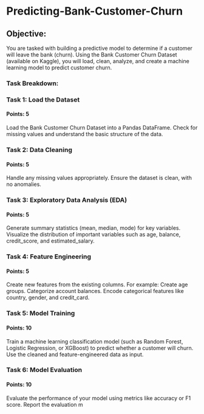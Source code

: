 # Predicting-Bank-Customer-Churn
## Objective:
You are tasked with building a predictive model to determine if a customer will leave the bank (churn). Using the Bank Customer Churn Dataset (available on Kaggle), you will load, clean, analyze, and create a machine learning model to predict customer churn.

### Task Breakdown:
### Task 1: Load the Dataset
#### Points: 5
Load the Bank Customer Churn Dataset into a Pandas DataFrame.
Check for missing values and understand the basic structure of the data.

### Task 2: Data Cleaning
#### Points: 5
Handle any missing values appropriately.
Ensure the dataset is clean, with no anomalies.

### Task 3: Exploratory Data Analysis (EDA)
#### Points: 5
Generate summary statistics (mean, median, mode) for key variables.
Visualize the distribution of important variables such as age, balance, credit_score, and estimated_salary.

### Task 4: Feature Engineering
#### Points: 5
Create new features from the existing columns. For example:
Create age groups.
Categorize account balances.
Encode categorical features like country, gender, and credit_card.

### Task 5: Model Training
#### Points: 10
Train a machine learning classification model (such as Random Forest, Logistic Regression, or XGBoost) to predict whether a customer will churn.
Use the cleaned and feature-engineered data as input.

### Task 6: Model Evaluation
#### Points: 10
Evaluate the performance of your model using metrics like accuracy or F1 score.
Report the evaluation m

